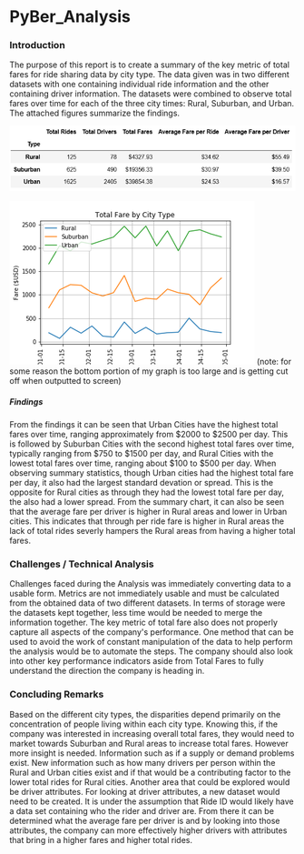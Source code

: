 # PyBer_Analysis

### Introduction
The purpose of this report is to create a summary of the key metric of total fares for ride sharing data by city type. The data given was in two different datasets with one containing individual ride information and the other containing driver information. The datasets were combined to observe total fares over time for each of the three city times: Rural, Suburban, and Urban. The attached figures summarize the findings.

![Overview Summary Chart](analysis/Challenge%20Figure%202.PNG)

![Total Fare by City Type](analysis/Challenge.png) (note: for some reason the bottom portion of my graph is too large and is getting cut off when outputted to screen)

##### Findings
From the findings it can be seen that Urban Cities have the highest total fares over time, ranging approximately from $2000 to $2500 per day. This is followed by Suburban Cities with the second highest total fares over time, typically ranging from $750 to $1500 per day, and Rural Cities with the lowest total fares over time, ranging about $100 to $500 per day. When observing summary statistics, though Urban cities had the highest total fare per day, it also had the largest standard devation or spread. This is the opposite for Rural cities as through they had the lowest total fare per day, the also had a lower spread. From the summary chart, it can also be seen that the average fare per driver is higher in Rural areas and lower in Urban cities. This indicates that through per ride fare is higher in Rural areas the lack of total rides severly hampers the Rural areas from having a higher total fares.

### Challenges / Technical Analysis
Challenges faced during the Analysis was immediately converting data to a usable form. Metrics are not immediately usable and must be calculated from the obtained data of two different datasets. In terms of storage were the datasets kept together, less time would be needed to merge the information together. The key metric of total fare also does not properly capture all aspects of the company's performance. One method that can be used to avoid the work of constant manipulation of the data to help perform the analysis would be to automate the steps. The company should also look into other key performance indicators aside from Total Fares to fully understand the direction the company is heading in.

### Concluding Remarks
Based on the different city types, the disparities depend primarily on the concentration of people living within each city type. Knowing this, if the company was interested in increasing overall total fares, they would need to market towards Suburban and Rural areas to increase total fares. However more insight is needed. Information such as if a supply or demand problems exist. New information such as how many drivers per person within the Rural and Urban cities exist and if that would be a contributing factor to the lower total rides for Rural cities. Another area that could be explored would be driver attributes. For looking at driver attributes, a new dataset would need to be created. It is under the assumption that Ride ID would likely have a data set containing who the rider and driver are. From there it can be determined what the average fare per driver is and by looking into those attributes, the company can more effectively higher drivers with attributes that bring in a higher fares and higher total rides.

